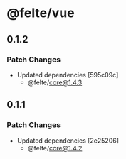 # @felte/vue

## 0.1.2

### Patch Changes

- Updated dependencies [595c09c]
  - @felte/core@1.4.3

## 0.1.1

### Patch Changes

- Updated dependencies [2e25206]
  - @felte/core@1.4.2
